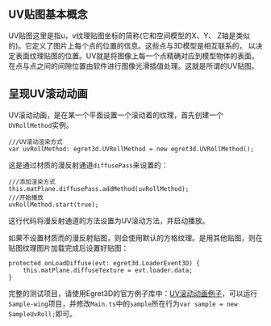      
## UV贴图基本概念   
UV贴图这里是指u，v纹理贴图坐标的简称(它和空间模型的X、Y、 Z轴是类似的)。它定义了图片上每个点的位置的信息。这些点与3D模型是相互联系的， 以决定表面纹理贴图的位置。UV就是将图像上每一个点精确对应到模型物体的表面。在点与点之间的间隙位置由软件进行图像光滑插值处理。这就是所谓的UV贴图。      

## 呈现UV滚动动画
UV滚动动画，是在某一个平面设置一个滚动着的纹理，首先创建一个`UVRollMethod`实例。   
```
///UV滚动渲染方式
var uvRollMethod: egret3d.UVRollMethod = new egret3d.UVRollMethod();
```
这是通过材质的漫反射通道`diffusePass`来设置的：      
```
///添加渲染方式
this.matPlane.diffusePass.addMethod(uvRollMethod);
///开始播放
uvRollMethod.start(true);
```
这行代码将漫反射通道的方法设置为UV滚动方法，并启动播放。     

如果不设置材质而的漫反射贴图，则会使用默认的方格纹理。是用其他贴图，则在贴图纹理图片加载完成后设置好贴图：  
```
protected onLoadDiffuse(evt: egret3d.LoaderEvent3D) {
	this.matPlane.diffuseTexture = evt.loader.data;
}
```    
完整的测试项目，请使用Egret3D的官方例子库中：[UV滚动动画例子](https://github.com/egret-labs/egret-3d/blob/master/Sample-wing/src/SampleUvRoll.ts)，可以运行`Sample-wing`项目，并修改`Main.ts`中的`sample`所在行为`var sample = new SampleUvRoll;`即可。        